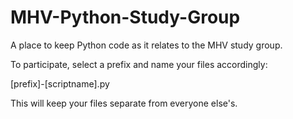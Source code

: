 MHV-Python-Study-Group
======================

A place to keep Python code as it relates to the MHV study group.

To participate, select a prefix and name your files accordingly:

[prefix]-[scriptname].py

This will keep your files separate from everyone else's.


